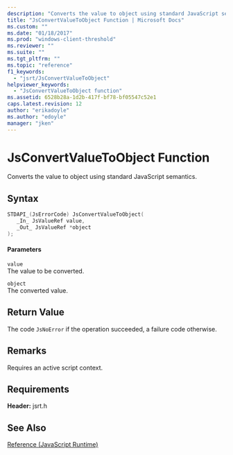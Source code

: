 ```yaml
---
description: "Converts the value to object using standard JavaScript semantics."
title: "JsConvertValueToObject Function | Microsoft Docs"
ms.custom: ""
ms.date: "01/18/2017"
ms.prod: "windows-client-threshold"
ms.reviewer: ""
ms.suite: ""
ms.tgt_pltfrm: ""
ms.topic: "reference"
f1_keywords: 
  - "jsrt/JsConvertValueToObject"
helpviewer_keywords: 
  - "JsConvertValueToObject function"
ms.assetid: 6528b28a-1d2b-417f-bf78-bf05547c52e1
caps.latest.revision: 12
author: "erikadoyle"
ms.author: "edoyle"
manager: "jken"
---
```

# JsConvertValueToObject Function
Converts the value to object using standard JavaScript semantics.  
  
## Syntax  
  
```cpp  
STDAPI_(JsErrorCode) JsConvertValueToObject(  
   _In_ JsValueRef value,  
   _Out_ JsValueRef *object  
);  
```  
  
#### Parameters  
 `value`  
 The value to be converted.  
  
 `object`  
 The converted value.  
  
## Return Value  
 The code `JsNoError` if the operation succeeded, a failure code otherwise.  
  
## Remarks  
 Requires an active script context.  
  
## Requirements  
 **Header:** jsrt.h  
  
## See Also  
 [Reference (JavaScript Runtime)](../chakra-hosting/reference-javascript-runtime.md)